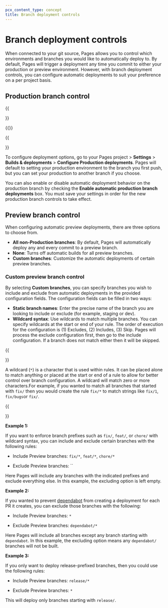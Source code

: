 ```yaml
---
pcx_content_type: concept
title: Branch deployment controls
---
```


# Branch deployment controls

When connected to your git source, Pages allows you to control which environments and branches you would like to automatically deploy to. By default, Pages will trigger a deployment any time you commit to either your production or preview environment. However, with branch deployment controls, you can configure automatic deployments to suit your preference on a per project basis.

## Production branch control

{{<Aside type="warning" header="Direct Upload">}}

{{<render file="_prod-branch-update.md" productFolder="/pages/">}}

{{</Aside>}}

To configure deployment options, go to your Pages project > **Settings** > **Builds & deployments** > **Configure Production deployments**. Pages will default to setting your production environment to the branch you first push, but you can set your production to another branch if you choose.

You can also enable or disable automatic deployment behavior on the production branch by checking the **Enable automatic production branch deployments** box. You must save your settings in order for the new production branch controls to take effect.

## Preview branch control

When configuring automatic preview deployments, there are three options to choose from.

* **All non-Production branches**: By default, Pages will automatically deploy any and every commit to a preview branch.
* **None**: Turns off automatic builds for all preview branches.
* **Custom branches**: Customize the automatic deployments of certain preview branches.

### Custom preview branch control

By selecting **Custom branches**, you can specify branches you wish to include and exclude from automatic deployments in the provided configuration fields. The configuration fields can be filled in two ways:

* **Static branch names**: Enter the precise name of the branch you are looking to include or exclude (for example, staging or dev).
* **Wildcard syntax**: Use wildcards to match multiple branches. You can specify wildcards at the start or end of your rule. The order of execution for the configuration is (1) Excludes, (2) Includes, (3) Skip. Pages will process the exclude configuration first, then go to the include configuration. If a branch does not match either then it will be skipped.

{{<Aside type="note" header="Wildcard syntax">}}

A wildcard (`*`) is a character that is used within rules. It can be placed alone to match anything or placed at the start or end of a rule to allow for better control over branch configuration. A wildcard will match zero or more characters.For example, if you wanted to match all branches that started with `fix/` then you would create the rule `fix/*` to match strings like `fix/1`, `fix/bugs`or `fix/`.

{{</Aside>}}


**Example 1:**

If you want to enforce branch prefixes such as `fix/`, `feat/`, or `chore/` with wildcard syntax, you can include and exclude certain branches with the following rules:

* Include Preview branches:
`fix/*`, `feat/*`, `chore/*`

* Exclude Preview branches:
``

Here Pages will include any branches with the indicated prefixes and exclude everything else. In this example, the excluding option is left empty.


**Example 2:**

If you wanted to prevent [dependabot](https://github.com/dependabot) from creating a deployment for each PR it creates, you can exclude those branches with the following:

* Include Preview branches:
`*`

* Exclude Preview branches:
`dependabot/*`

Here Pages will include all branches except any branch starting with `dependabot`. In this example, the excluding option means any `dependabot/`  branches will not be built.


**Example 3:**

If you only want to deploy release-prefixed branches, then you could use the following rules:

* Include Preview branches:
`release/*`

* Exclude Preview branches:
`*`

This will deploy only branches starting with `release/`.
